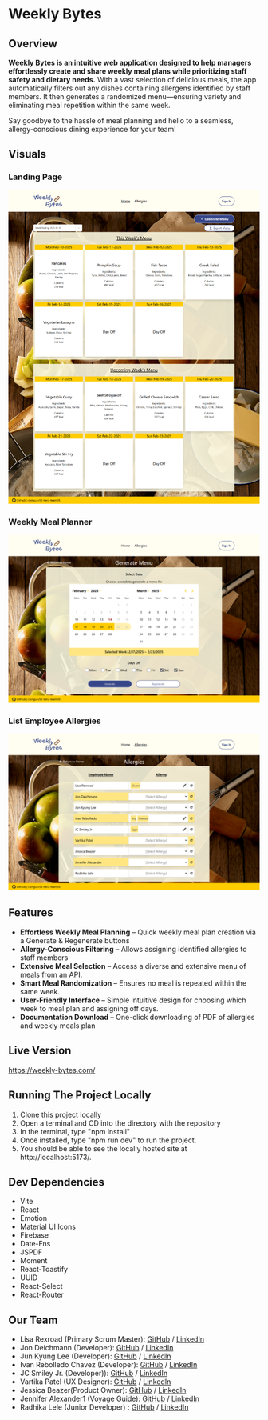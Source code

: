 # Weekly Bytes

## Overview
**Weekly Bytes is an intuitive web application designed to help managers effortlessly create and share weekly meal plans while prioritizing staff safety and dietary needs.** With a vast selection of delicious meals, the app automatically filters out any dishes containing allergens identified by staff members. It then generates a randomized menu—ensuring variety and eliminating meal repetition within the same week. 

Say goodbye to the hassle of meal planning and hello to a seamless, allergy-conscious dining experience for your team!

## Visuals
### Landing Page
![Landing page screen shot](./public/chingu-readme-pic-1.png)

### Weekly Meal Planner
![Landing page screen shot](./public/chingu-readme-pic-2.png)

### List Employee Allergies
![Landing page screen shot](./public/chingu-readme-pic-3.png)

## Features
- **Effortless Weekly Meal Planning** – Quick weekly meal plan creation via a Generate & Regenerate buttons
- **Allergy-Conscious Filtering** – Allows assigning identified allergies to staff members
- **Extensive Meal Selection** – Access a diverse and extensive menu of meals from an API.
- **Smart Meal Randomization** – Ensures no meal is repeated within the same week.
- **User-Friendly Interface** – Simple intuitive design for choosing which week to meal plan and assigning off days.
- **Documentation Download** – One-click downloading of PDF of allergies and weekly meals plan


## Live Version
https://weekly-bytes.com/

## Running The Project Locally
1. Clone this project locally
2. Open a terminal and CD into the directory with the repository
3. In the terminal, type "npm install"
4. Once installed, type "npm run dev" to run the project.
5. You should be able to see the locally hosted site at http://localhost:5173/. 

## Dev Dependencies
* Vite
* React
* Emotion 
* Material UI Icons 
* Firebase 
* Date-Fns 
* JSPDF
* Moment
* React-Toastify
* UUID
* React-Select
* React-Router


## Our Team
- Lisa Rexroad (Primary Scrum Master): [GitHub](https://github.com/lrexroad) / [LinkedIn](https://www.linkedin.com/in/lisa-rexroad-csm-sa-ccmp-b556511b/)
- Jon Deichmann (Developer): [GitHub](https://github.com/jcad57?tab=repositories) / [LinkedIn](https://www.linkedin.com/in/jon-deichmann/)
- Jun Kyung Lee (Developer): [GitHub](https://github.com/junlee0325) / [LinkedIn](https://www.linkedin.com/in/iam-junkyunglee/)
- Ivan Rebolledo Chavez (Developer): [GitHub](https://github.com/ivannissimrch) / [LinkedIn](https://www.linkedin.com/in/ivan-rebolledo-012b17244/)
- JC Smiley Jr. (Developer)): [GitHub](https://github.com/jcsmileyjr) / [LinkedIn](https://www.linkedin.com/in/jcsmileyjr/)
- Vartika Patel (UX Designer): [GitHub](https://github.com/vartika99) / [LinkedIn](https://www.linkedin.com/in/vartikapatel/)
- Jessica Beazer(Product Owner): [GitHub](https://github.com/jessanagilepmp) / [LinkedIn](https://linkedin.com/in/jessicabeazer)
- Jennifer Alexander1 (Voyage Guide): [GitHub](https://github.com/jenny-alexander) / [LinkedIn](https://linkedin.com/in/jenny-alexander)
- Radhika Lele (Junior Developer) : [GitHub](https://github.com/Radhika-Lele) / [LinkedIn](https://www.linkedin.com/in/radhika-lele)
